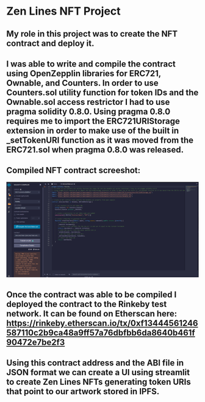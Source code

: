 # Zen Lines NFT Project

## My role in this project was to create the NFT contract and deploy it.

## I was able to write and compile the contract using OpenZepplin libraries for ERC721, Ownable, and Counters. In order to use Counters.sol utility function for token IDs and the Ownable.sol access restrictor I had to use pragma solidity 0.8.0. Using pragma 0.8.0 requires me to import the ERC721URIStorage extension in order to make use of the built in _setTokenURI function as it was moved from the ERC721.sol when pragma 0.8.0 was released.

## Compiled NFT contract screeshot:
![Image](./screen_shots/compiled_nft_contract.png)

## Once the contract was able to be compiled I deployed the contract to the Rinkeby test network. It can be found on Etherscan here: https://rinkeby.etherscan.io/tx/0xf13444561246587110c2b9ca48a9ff57a76dbfbb6da8640b461f90472e7be2f3

## Using this contract address and the ABI file in JSON format we can create a UI using streamlit to create Zen Lines NFTs generating token URIs that point to our artwork stored in IPFS.